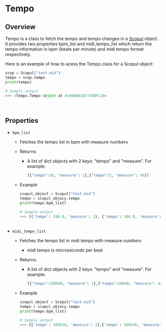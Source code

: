 # Tempo

## Overview
Tempo is a class to fetch the tempo and tempo changes in a <a href="scopul.md">Scopul</a> object. It provides two properties bpm_list and midi_tempo_list which return the tempo information in bpm (beats per minute) and midi tempo format respectively.


Here is an example of how to acess the Tempo class for a Scopul object:

```python
scop = Scopul("test.mid")
tempo = scop.tempo
print(tempo)

# Sample output
>>> <Tempo.Tempo object at 0x000001B737BBFC10>
```
<br>

## Properties
- `bpm_list`
    - Fetches the tempo list in bpm with measure numbers

    - Returns:
        - A list of dict objects with 2 keys: "tempo" and "measure". For example:

            ```python
            [{"tempo":36, "measure": 1},{"tempo":5, "measure": 56}]
            ```
    - Example
        ```python
        scopul_object = Scopul("test.mid")
        tempo = scopul_objecy.tempo
        print(tempo.bpm_list)

        # Sample output
        >>> [{'tempo': 200.0, 'measure': 1}, {'tempo': 108.0, 'measure': 55}]
        ```
        <br>
- `midi_tempo_list`
    - Fetches the tempo list in midi tempo with measure numbers
        - midi tempo is microseconds per beat

    - Returns:
        - A list of dict objects with 2 keys: "tempo" and "measure". For example:

            ```python
            [{"tempo":100000, "measure": 1},{"tempo":56646, "measure": 44}]
            ```
    - Example
        ```python
        scopul_object = Scopul("test.mid")
        tempo = scopul_objecy.tempo
        print(tempo.bpm_list)

        # Sample output
        >>> [{'tempo': 389610, 'measure': 1},{'tempo': 566636, 'measure': 176}]
        ```